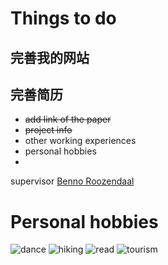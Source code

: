 # Things to do

## 完善我的网站


## 完善简历
 - ~~add link of the paper~~
 - ~~project info~~
 - other working experiences
 - personal hobbies
 - 

supervisor [Benno Roozendaal](https://www.researchgate.net/profile/Benno_Roozendaal)
  
# Personal hobbies
![dance](https://raw.githubusercontent.com/jetgc/jetgc.github.io/master/img/hobb_dancing.png) 
![hiking](https://raw.githubusercontent.com/jetgc/jetgc.github.io/master/img/hobb_hiking.png) 
![read](https://raw.githubusercontent.com/jetgc/jetgc.github.io/master/img/hobb_reading.png) 
![tourism](https://raw.githubusercontent.com/jetgc/jetgc.github.io/master/img/hobb_tourism.png)


  